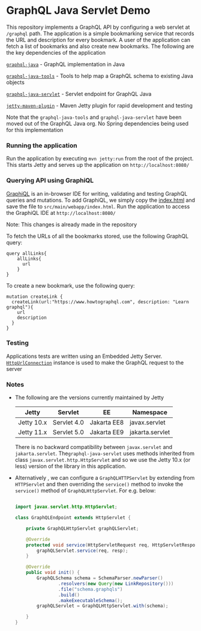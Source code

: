 # GraphQL Java Servlet Demo

This repository implements a GraphQL API by configuring a web servlet at `/graphql` path. 
The application is a simple bookmarking service that records the URL and description for every bookmark. A user 
of the application can fetch a list of bookmarks and also create new bookmarks.
The following are the key dependencies of the application

[`graphql-java`](https://www.graphql-java.com/) - GraphQL implementation in Java

[`graphql-java-tools`](https://www.graphql-java-kickstart.com/tools/) - Tools to help map a GraphQL schema to existing Java objects

[`graphql-java-servlet`](https://www.graphql-java-kickstart.com/servlet/) - Servlet endpoint for GraphQL Java

[`jetty-maven-plugin`](https://wiki.eclipse.org/Jetty/Feature/Jetty_Maven_Plugin) - Maven Jetty plugin for rapid development and testing

Note that the `graphql-java-tools` and `graphql-java-servlet` have been moved out of the GraphQL Java org. No Spring dependencies being used for this implementation

### Running the application

Run the application by executing `mvn jetty:run` from the root of the project. This starts
Jetty and serves up the application on `http://localhost:8080/`

### Querying API using GraphiQL
[GraphiQL](https://github.com/graphql/graphiql) is an in-browser IDE for writing, validating and testing GraphQL queries and mutations.
To add GraphiQL, we simply copy the [index.html](https://github.com/howtographql/graphql-java/blob/master/src/main/webapp/index.html) and save the file to `src/main/webapp/index.html`. Run the application to
access the GraphiQL IDE at `http://localhost:8080/`

Note: This changes is already made in the repository

To fetch the URLs of all the bookmarks stored, use the following GraphQL query:
```text
query allLinks{
    allLinks{
      url
    }
}
```

To create a new bookmark, use the following query:

```text
mutation createLink {
  createLink(url:"https://www.howtographql.com", description: "Learn graphql"){
    url
    description
  }
}
```

### Testing
Applications tests are written using an Embedded Jetty Server. [`HttpUrlConnection`](https://docs.oracle.com/javase/8/docs/api/java/net/HttpURLConnection.html)
instance is used to make the GraphQL request to the server

### Notes
- The following are the versions currently maintained by Jetty
    
    | Jetty      | Servlet     | EE          | Namespace       |
    |------------|-------------|-------------|-----------------|
    | Jetty 10.x | Servlet 4.0 | Jakarta EE8 | javax.servlet   |      
    | Jetty 11.x | Servlet 5.0 | Jakarta EE9 | jakarta.servlet |

   There is no backward compatibility between `javax.servlet` and `jakarta.servlet`. 
   The`graphql-java-servlet` uses methods inherited from class `javax.servlet.http.HttpServlet`
   and so we use the Jetty 10.x (or less) version of the library in this application.


- Alternatively , we can configure a `GraphQLHTTPServlet` by extending from `HTTPServlet` and then
  overriding the `service()` method to invoke the `service()` method of `GraphQLHttpServlet`. For e.g. below:

    ```java
    
    import javax.servlet.http.HttpServlet;
    
    class GraphQLEndpoint extends HttpServlet {
    
        private GraphQLHttpServlet graphQLServlet;
    
        @Override
        protected void service(HttpServletRequest req, HttpServletResponse resp) throws ServletException, IOException {
            graphQLServlet.service(req, resp);
        }
    
        @Override
        public void init() {
            GraphQLSchema schema = SchemaParser.newParser()
                    .resolvers(new Query(new LinkRepository()))
                    .file("schema.graphqls")
                    .build()
                    .makeExecutableSchema();
            graphQLServlet = GraphQLHttpServlet.with(schema);
    
        }
    }
    
    ```